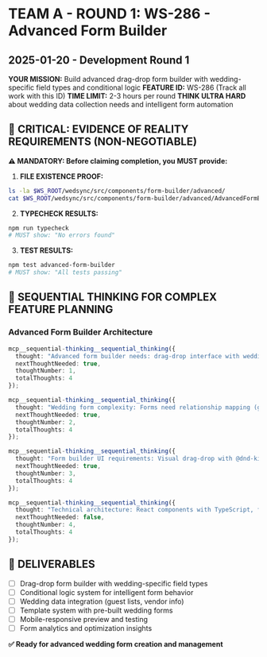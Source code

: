 # TEAM A - ROUND 1: WS-286 - Advanced Form Builder
## 2025-01-20 - Development Round 1

**YOUR MISSION:** Build advanced drag-drop form builder with wedding-specific field types and conditional logic
**FEATURE ID:** WS-286 (Track all work with this ID)
**TIME LIMIT:** 2-3 hours per round
**THINK ULTRA HARD** about wedding data collection needs and intelligent form automation

## 🚨 CRITICAL: EVIDENCE OF REALITY REQUIREMENTS (NON-NEGOTIABLE)

**⚠️ MANDATORY: Before claiming completion, you MUST provide:**

1. **FILE EXISTENCE PROOF:**
```bash
ls -la $WS_ROOT/wedsync/src/components/form-builder/advanced/
cat $WS_ROOT/wedsync/src/components/form-builder/advanced/AdvancedFormBuilder.tsx | head -20
```

2. **TYPECHECK RESULTS:**
```bash
npm run typecheck
# MUST show: "No errors found"
```

3. **TEST RESULTS:**
```bash
npm test advanced-form-builder
# MUST show: "All tests passing"
```

## 🧠 SEQUENTIAL THINKING FOR COMPLEX FEATURE PLANNING

### Advanced Form Builder Architecture
```typescript
mcp__sequential-thinking__sequential_thinking({
  thought: "Advanced form builder needs: drag-drop interface with wedding-specific fields (guest tables, dietary restrictions, song requests), conditional logic (show catering fields only if reception selected), smart validation (phone number formats, email verification), template system (RSVP, vendor intake, timeline), real-time preview with mobile responsive testing.",
  nextThoughtNeeded: true,
  thoughtNumber: 1,
  totalThoughts: 4
});

mcp__sequential-thinking__sequential_thinking({
  thought: "Wedding form complexity: Forms need relationship mapping (guest +1s, family groups), conditional visibility (dietary options appear when RSVP yes), smart defaults (populate from wedding profile), validation rules (required fields based on wedding type), integration with existing wedding data (guest lists, vendor info).",
  nextThoughtNeeded: true,
  thoughtNumber: 2,
  totalThoughts: 4
});

mcp__sequential-thinking__sequential_thinking({
  thought: "Form builder UI requirements: Visual drag-drop with @dnd-kit, field property panels, conditional logic builder, validation rule editor, mobile preview mode, template gallery, form analytics (completion rates, abandonment points), sharing and embedding options.",
  nextThoughtNeeded: true,
  thoughtNumber: 3,
  totalThoughts: 4
});

mcp__sequential-thinking__sequential_thinking({
  thought: "Technical architecture: React components with TypeScript, form schema validation with Zod, conditional logic engine, responsive preview system, wedding data integration APIs, template storage and management, analytics tracking system.",
  nextThoughtNeeded: false,
  thoughtNumber: 4,
  totalThoughts: 4
});
```

## 🎯 DELIVERABLES
- [ ] Drag-drop form builder with wedding-specific field types
- [ ] Conditional logic system for intelligent form behavior
- [ ] Wedding data integration (guest lists, vendor info)
- [ ] Template system with pre-built wedding forms
- [ ] Mobile-responsive preview and testing
- [ ] Form analytics and optimization insights

**✅ Ready for advanced wedding form creation and management**